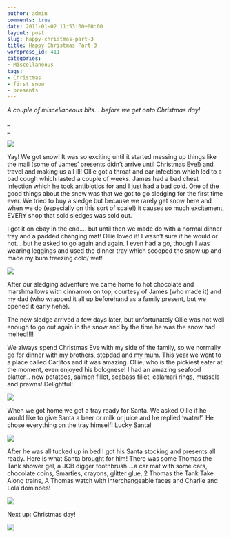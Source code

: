 ```yaml
---
author: admin
comments: true
date: 2011-01-02 11:53:00+00:00
layout: post
slug: happy-christmas-part-3
title: Happy Christmas Part 3
wordpress_id: 411
categories:
- Miscellaneous
tags:
- Christmas
- first snow
- presents
---
```


_A couple of miscellaneous bits… before we get onto Christmas day!_

_  
_

[![](http://farm5.staticflickr.com/4105/5433323447_ef62221b58_b.jpg)](http://farm5.staticflickr.com/4105/5433323447_ef62221b58_b.jpg)

  
Yay! We got snow! It was so exciting until it started messing up things like the mail (some of James’ presents didn’t arrive until Christmas Eve!) and travel and making us all ill! Ollie got a throat and ear infection which led to a bad cough which lasted a couple of weeks. James had a bad chest infection which he took antibiotics for and I just had a bad cold. One of the good things about the snow was that we got to go sledging for the first time ever. We tried to buy a sledge but because we rarely get snow here and when we do (especially on this sort of scale!) it causes so much excitement, EVERY shop that sold sledges was sold out.  
  
I got it on ebay in the end…. but until then we made do with a normal dinner tray and a padded changing mat! Ollie loved it! I wasn’t sure if he would or not… but he asked to go again and again. I even had a go, though I was wearing leggings and used the dinner tray which scooped the snow up and made my bum freezing cold/ wet!  


[![](http://farm5.staticflickr.com/4096/5433324237_ec89c2e3c0_b.jpg)](http://farm5.staticflickr.com/4096/5433324237_ec89c2e3c0_b.jpg)

  
After our sledging adventure we came home to hot chocolate and marshmallows with cinnamon on top, courtesy of James (who made it) and my dad (who wrapped it all up beforehand as a family present, but we opened it early hehe).  
  
The new sledge arrived a few days later, but unfortunately Ollie was not well enough to go out again in the snow and by the time he was the snow had melted!!!!  
  
We always spend Christmas Eve with my side of the family, so we normally go for dinner with my brothers, stepdad and my mum. This year we went to a place called Carlitos and it was amazing. Ollie, who is the pickiest eater at the moment, even enjoyed his bolognese! I had an amazing seafood platter… new potatoes, salmon fillet, seabass fillet, calamari rings, mussels and prawns! Delightful!  
  


[![](http://farm6.staticflickr.com/5293/5433945880_0ee04c7008_b.jpg)](http://farm6.staticflickr.com/5293/5433945880_0ee04c7008_b.jpg)

  
When we got home we got a tray ready for Santa. We asked Ollie if he would like to give Santa a beer or milk or juice and he replied ‘water!’. He chose everything on the tray himself! Lucky Santa!  
  


[![](http://farm5.staticflickr.com/4143/5433337603_705458e59d_b.jpg)](http://farm5.staticflickr.com/4143/5433337603_705458e59d_b.jpg)

  
After he was all tucked up in bed I got his Santa stocking and presents all ready. Here is what Santa brought for him! There was some Thomas the Tank shower gel, a JCB digger toothbrush….a car mat with some cars, chocolate coins, Smarties, crayons, glitter glue, 2 Thomas the Tank Take Along trains, A Thomas watch with interchangeable faces and Charlie and Lola dominoes!  
  


[![](http://farm5.staticflickr.com/4074/5433338827_116880c1be_b.jpg)](http://farm5.staticflickr.com/4074/5433338827_116880c1be_b.jpg)

  
Next up: Christmas day!

![](https://blogger.googleusercontent.com/tracker/251139911615938991-3141143149685905541?l=www.outmumbered.com)
